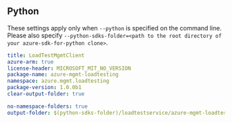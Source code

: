 ## Python

These settings apply only when `--python` is specified on the command line.
Please also specify `--python-sdks-folder=<path to the root directory of your azure-sdk-for-python clone>`.

```yaml $(python)
title: LoadTestMgmtClient
azure-arm: true
license-header: MICROSOFT_MIT_NO_VERSION
package-name: azure-mgmt-loadtesting
namespace: azure.mgmt.loadtesting
package-version: 1.0.0b1
clear-output-folder: true
```

``` yaml $(python)
no-namespace-folders: true
output-folder: $(python-sdks-folder)/loadtestservice/azure-mgmt-loadtesting/azure/mgmt/loadtesting
```
